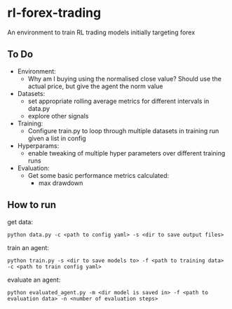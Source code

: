 # rl-forex-trading

An environment to train RL trading models initially targeting forex

## To Do
- Environment:
    - Why am I buying using the normalised close value? Should use the actual price, but give the agent the norm value
- Datasets: 
    - set appropriate rolling average metrics for different intervals in data.py
    - explore other signals
- Training:
    - Configure train.py to loop through multiple datasets in training run given a list in config
- Hyperparams:
    - enable tweaking of multiple hyper parameters over different training runs
- Evaluation:
    - Get some basic performance metrics calculated:
        - max drawdown
        
## How to run

get data:
```
python data.py -c <path to config yaml> -s <dir to save output files>
```

train an agent:
```
python train.py -s <dir to save models to> -f <path to training data> -c <path to train config yaml>
```

evaluate an agent:
```
python evaluated_agent.py -m <dir model is saved in> -f <path to evaluation data> -n <number of evaluation steps>
```